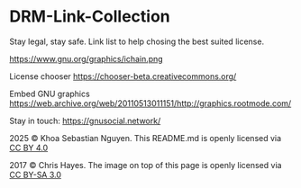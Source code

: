 # DRM-Link-Collection

Stay legal, stay safe. Link list to help chosing the best suited license.


https://www.gnu.org/graphics/ichain.png

License chooser
https://chooser-beta.creativecommons.org/

Embed GNU graphics
https://web.archive.org/web/20110513011151/http://graphics.rootmode.com/

Stay in touch: https://gnusocial.network/

2025 © Khoa Sebastian Nguyen. This README.md is openly licensed via [CC BY 4.0](https://creativecommons.org/licenses/by/4.0/)

2017 © Chris Hayes. The image on top of this page is openly licensed via [CC BY-SA 3.0](
https://creativecommons.org/licenses/by-sa/3.0/)
